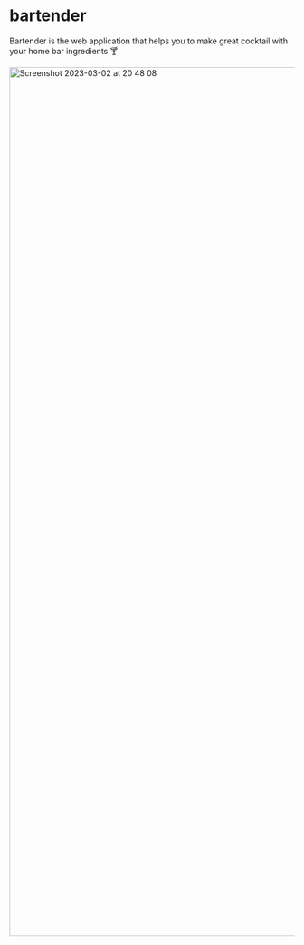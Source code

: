 # bartender
Bartender is the web application that helps you to make great cocktail with your home bar ingredients 🍸

<img width="1536" alt="Screenshot 2023-03-02 at 20 48 08" src="https://user-images.githubusercontent.com/57731309/222633867-98aa91b6-0783-450c-a6d3-9af85a915848.png">
